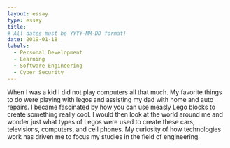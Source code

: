 ```yaml
---
layout: essay
type: essay
title: 
# All dates must be YYYY-MM-DD format!
date: 2019-01-18
labels:
  - Personal Development
  - Learning
  - Software Engineering
  - Cyber Security
---
```

  When I was a kid I did not play computers all that much. My favorite things to do were playing with legos and assisting my dad with home and auto repairs. I became fascinated by how you can use measly Lego blocks to create something really cool. I would then look at the world around me and wonder just what types of Legos were used to create these cars, televisions, computers, and cell phones. My curiosity of how technologies work has driven me to focus my studies in the field of engineering. 
  







